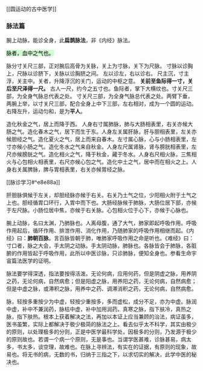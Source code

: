 [[圆运动的古中医学]]

### 脉法篇

腕上动脉，能诊全身，此**扁鹊脉法**，非《内经》脉法。

<mark style="background: #BBFABBA6;">脉者，血中之气也。</mark>

脉分寸关尺三部，正对腕后高骨为关脉，关上为寸脉，关下为尺脉。
寸脉以诊胸上，尺脉以诊脐下，关脉以诊胸脐之间。
左以诊左，右以诊右。
尺主沉，寸主浮，关主中。关者，升降浮沉的关门，运动的中枢之意。
**关前至鱼际得一寸，关后至尺泽得一尺。** 古人一尺，约今之五寸也。鱼际者，掌下大横纹也。寸关尺三部，为全身气脉总代表之处。
寸关尺三部，为全身气脉总代表之处。两臂下垂，两腕上举，以寸关尺三部，配合全身上中下三部，左右相对，成为一个圆的运动。右降左升，运动匀和，是为**平人**。

造化秋金之气，居上而降于西。
人身右寸属肺脉，肺与大肠相表里，右关亦候大肠之气。造化春木之气，居下而生于东。人身左关属肝脉，肝与胆相表里，左关亦候胆经之气。造化夏火之气，居上而来自春木。左寸属心脉，心与小肠相表里，左寸亦候小肠之气。造化冬水之气来自秋金。人身左尺属肾脉，肾与膀胱相表里，左尺亦候膀胱之气。造化相火之气，降于秋金，藏于冬水。人身右尺相火脉，三焦相火与心包相火相表里，右尺亦候心包之气。造化中土之气，居中而在相火之上。人身右关属脾脉，脾与胃相表里，右关亦候胃经之脉。

[[脉诊学习#^e8e88a]]

肝胆脉俱候于左关，却胆经脉亦候于右关。右关乃土气之位，少阳相火附于土气之上也。胆经循胃口环行，入胃中而下也。大肠经脉候于肺脉，大肠位居下部，亦候于左尺脉。小肠位居中焦，亦候于右关脉。心包相火位于心下，亦候于心脉也。

腕上动脉，名曰太渊，乃肺脉也。人离母腹，通了大气，肺家即起呼吸作用。呼吸作用起后，循环作用、排泄作用、消化作用，乃随肺家的呼吸作用相继而起。《内经》曰：**肺朝百脉**。言百脉皆朝于肺，唯肺家呼吸作用之命是听也。《难经》曰：寸口者，脉之大会，手太阴之动脉。手太阴动脉，肺脉也。各脉皆会于肺脉，各脏腑的作用皆起于呼吸作用，此所以中医诊脉，只诊肺脉，便知全身也。参看生命宇宙篇法医学的证明。

脉法要学得深透，指法要按得活泼。无论何病，应用何药，但是阴虚之脉，用养阴之药，无论何病，自然病愈；但是阳虚之脉，用养阳之药，无论何病，自然病愈；但是中虚之脉，或滞积之脉，用养中之药、调滞消积之药，无论何病，自然病愈。

脉，轻按多重按少为中虚，轻按少重按多，多而虚松，成分不足，亦为中虚。脉润中虚，补中不兼润药，脉枯中虚，补中加用润药。真寒之脉，指下肤冷，真热之脉，指下肤热。根本上获着解决之法，再加以本证上应当兼顾的治法，病证虽多，医书虽繁，实际上都解决于极少极简的脉法之上。看去似乎太不科学，其实由极少的原则，以处理极多的分则，正是中医学最科学处，因极多的分则，乃发源于极少的原则故也。若谓一个病一个原则，无是事也。当谓学医甚难，诊脉甚易，病太多，书太多，谈空理，故难也。在脉上寻辨法，有实在的证据，有原则的现象，故易也。将无书的病，无数的书，归纳于三指之下，以求切实的解决，此学中医的秘决也。